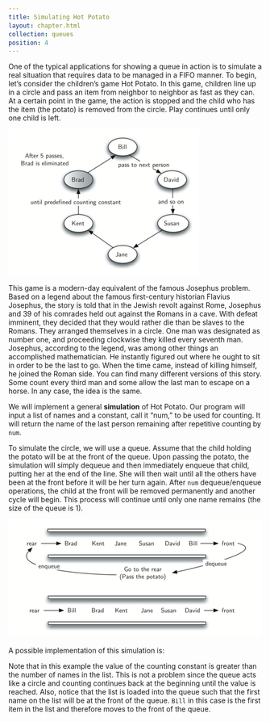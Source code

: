 ```yaml
---
title: Simulating Hot Potato
layout: chapter.html
collection: queues
position: 4
---
```


One of the typical applications for showing a queue in action is to
simulate a real situation that requires data to be managed in a FIFO
manner. To begin, let’s consider the children’s game Hot Potato. In this
game, children line up in a
circle and pass an item from neighbor to neighbor as fast as they can.
At a certain point in the game, the action is stopped and the child who
has the item (the potato) is removed from the circle. Play continues
until only one child is left.

![A six person game of hot potato](figures/hot-potato.png)

This game is a modern-day equivalent of the famous Josephus problem.
Based on a legend about the famous first-century historian Flavius
Josephus, the story is told that in the Jewish revolt against Rome,
Josephus and 39 of his comrades held out against the Romans in a cave.
With defeat imminent, they decided that they would rather die than be
slaves to the Romans. They arranged themselves in a circle. One man was
designated as number one, and proceeding clockwise they killed every
seventh man. Josephus, according to the legend, was among other things
an accomplished mathematician. He instantly figured out where he ought
to sit in order to be the last to go. When the time came, instead of
killing himself, he joined the Roman side. You can find many different
versions of this story. Some count every third man and some allow the
last man to escape on a horse. In any case, the idea is the same.

We will implement a general **simulation** of Hot Potato. Our program
will input a list of names and a constant, call it “num,” to be used for
counting. It will return the name of the last person remaining after
repetitive counting by `num`.

To simulate the circle, we will use a queue. Assume that the child holding the
potato will be at the front of the queue. Upon passing the potato, the
simulation will simply dequeue and then immediately enqueue that child,
putting her at the end of the line. She will then wait until all the
others have been at the front before it will be her turn again. After
`num` dequeue/enqueue operations, the child at the front will be removed
permanently and another cycle will begin. This process will continue
until only one name remains (the size of the queue is 1).

![A queue implementation of hot potato](figures/name-queue.png)

A possible implementation of this simulation is:

<!-- litpy queues/hot_potato.py -->

Note that in this example the value of the counting constant is greater
than the number of names in the list. This is not a problem since the
queue acts like a circle and counting continues back at the beginning
until the value is reached. Also, notice that the list is loaded into
the queue such that the first name on the list will be at the front of
the queue. `Bill` in this case is the first item in the list and
therefore moves to the front of the queue.
